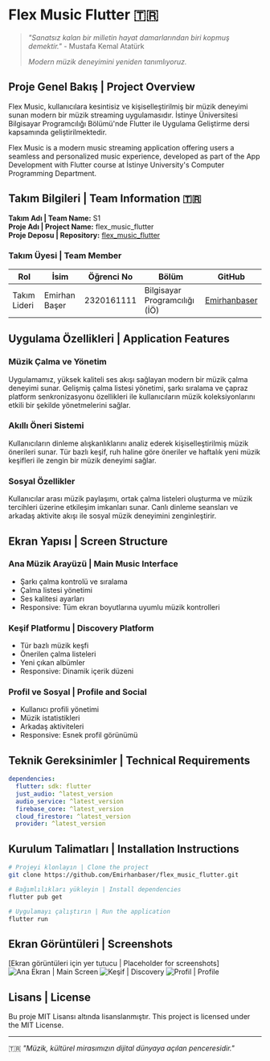 # Flex Music Flutter 🇹🇷

> *"Sanatsız kalan bir milletin hayat damarlarından biri kopmuş demektir."* - Mustafa Kemal Atatürk
>
> *Modern müzik deneyimini yeniden tanımlıyoruz.*

## Proje Genel Bakış | Project Overview
Flex Music, kullanıcılara kesintisiz ve kişiselleştirilmiş bir müzik deneyimi sunan modern bir müzik streaming uygulamasıdır. İstinye Üniversitesi Bilgisayar Programcılığı Bölümü'nde Flutter ile Uygulama Geliştirme dersi kapsamında geliştirilmektedir.

Flex Music is a modern music streaming application offering users a seamless and personalized music experience, developed as part of the App Development with Flutter course at İstinye University's Computer Programming Department.

## Takım Bilgileri | Team Information 🇹🇷
**Takım Adı | Team Name:** S1  
**Proje Adı | Project Name:** flex_music_flutter  
**Proje Deposu | Repository:** [flex_music_flutter](https://github.com/Emirhanbaser/flex_music_flutter)

### Takım Üyesi | Team Member
| Rol | İsim | Öğrenci No | Bölüm | GitHub |
|------|------|------------|------------|---------|
| Takım Lideri | Emirhan Başer | 2320161111 | Bilgisayar Programcılığı (İÖ) | [Emirhanbaser](https://github.com/Emirhanbaser) |

## Uygulama Özellikleri | Application Features

### Müzik Çalma ve Yönetim
Uygulamamız, yüksek kaliteli ses akışı sağlayan modern bir müzik çalma deneyimi sunar. Gelişmiş çalma listesi yönetimi, şarkı sıralama ve çapraz platform senkronizasyonu özellikleri ile kullanıcıların müzik koleksiyonlarını etkili bir şekilde yönetmelerini sağlar.

### Akıllı Öneri Sistemi
Kullanıcıların dinleme alışkanlıklarını analiz ederek kişiselleştirilmiş müzik önerileri sunar. Tür bazlı keşif, ruh haline göre öneriler ve haftalık yeni müzik keşifleri ile zengin bir müzik deneyimi sağlar.

### Sosyal Özellikler
Kullanıcılar arası müzik paylaşımı, ortak çalma listeleri oluşturma ve müzik tercihleri üzerine etkileşim imkanları sunar. Canlı dinleme seansları ve arkadaş aktivite akışı ile sosyal müzik deneyimini zenginleştirir.

## Ekran Yapısı | Screen Structure

### Ana Müzik Arayüzü | Main Music Interface
- Şarkı çalma kontrolü ve sıralama
- Çalma listesi yönetimi
- Ses kalitesi ayarları
- Responsive: Tüm ekran boyutlarına uyumlu müzik kontrolleri

### Keşif Platformu | Discovery Platform
- Tür bazlı müzik keşfi
- Önerilen çalma listeleri
- Yeni çıkan albümler
- Responsive: Dinamik içerik düzeni

### Profil ve Sosyal | Profile and Social
- Kullanıcı profili yönetimi
- Müzik istatistikleri
- Arkadaş aktiviteleri
- Responsive: Esnek profil görünümü

## Teknik Gereksinimler | Technical Requirements

```yaml
dependencies:
  flutter: sdk: flutter
  just_audio: ^latest_version
  audio_service: ^latest_version
  firebase_core: ^latest_version
  cloud_firestore: ^latest_version
  provider: ^latest_version
```

## Kurulum Talimatları | Installation Instructions

```bash
# Projeyi klonlayın | Clone the project
git clone https://github.com/Emirhanbaser/flex_music_flutter.git

# Bağımlılıkları yükleyin | Install dependencies
flutter pub get

# Uygulamayı çalıştırın | Run the application
flutter run
```

## Ekran Görüntüleri | Screenshots
[Ekran görüntüleri için yer tutucu | Placeholder for screenshots]
![Ana Ekran | Main Screen](/assets/main-player-placeholder.png)
![Keşif | Discovery](/assets/discovery-placeholder.png)
![Profil | Profile](/assets/profile-placeholder.png)

## Lisans | License
Bu proje MIT Lisansı altında lisanslanmıştır.
This project is licensed under the MIT License.

---
🇹🇷 *"Müzik, kültürel mirasımızın dijital dünyaya açılan penceresidir."*